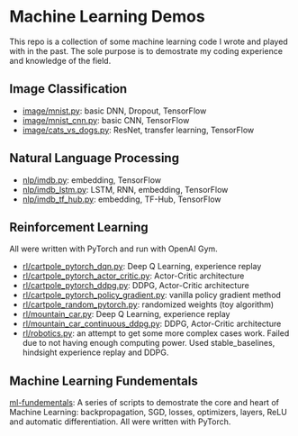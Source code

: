 # Machine Learning Demos

This repo is a collection of some machine learning code I wrote and played with in the past. The sole purpose is to demostrate my coding experience and knowledge of the field.

## Image Classification

* [image/mnist.py](image/mnist.py): basic DNN, Dropout, TensorFlow
* [image/mnist_cnn.py](image/mnist_cnn.py): basic CNN, TensorFlow
* [image/cats_vs_dogs.py](image/cats_vs_dogs.py): ResNet, transfer learning, TensorFlow

## Natural Language Processing

* [nlp/imdb.py](nlp/imdb.py): embedding, TensorFlow
* [nlp/imdb_lstm.py](nlp/imdb_lstm.py): LSTM, RNN, embedding, TensorFlow
* [nlp/imdb_tf_hub.py](nlp/imdb_tf_hub.py): embedding, TF-Hub, TensorFlow

## Reinforcement Learning

All were written with PyTorch and run with OpenAI Gym.

* [rl/cartpole_pytorch_dqn.py](rl/cartpole_pytorch_dqn.py): Deep Q Learning, experience replay
* [rl/cartpole_pytorch_actor_critic.py](rl/cartpole_pytorch_actor_critic.py): Actor-Critic architecture
* [rl/cartpole_pytorch_ddpg.py](rl/cartpole_pytorch_ddpg.py): DDPG, Actor-Critic architecture
* [rl/cartpole_pytorch_policy_gradient.py](rl/cartpole_pytorch_policy_gradient.py): vanilla policy gradient method
* [rl/cartpole_random_pytorch.py](rl/cartpole_random_pytorch.py): randomized weights (toy algorithm)
* [rl/mountain_car.py](rl/mountain_car.py): Deep Q Learning, experience replay
* [rl/mountain_car_continuous_ddpg.py](rl/mountain_car_continuous_ddpg.py): DDPG, Actor-Critic architecture
* [rl/robotics.py](rl/robotics.py): an attempt to get some more complex cases work. Failed due to not having enough computing power. Used stable_baselines, hindsight experience replay and DDPG.

## Machine Learning Fundementals

[ml-fundementals](ml-fundementals/): A series of scripts to demostrate the core and heart of Machine Learning: backpropagation, SGD, losses, optimizers, layers, ReLU and automatic differentiation. All were written with PyTorch.
